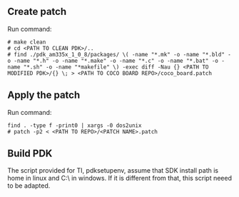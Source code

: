 ## Create patch

Run command:
```
# make clean
# cd <PATH TO CLEAN PDK>/..
# find ./pdk_am335x_1_0_8/packages/ \( -name "*.mk" -o -name "*.bld" -o -name "*.h" -o -name "*.make" -o -name "*.c" -o -name "*.bat" -o -name "*.sh" -o -name "*makefile" \) -exec diff -Nau {} <PATH TO MODIFIED PDK>/{} \; > <PATH TO COCO BOARD REPO>/coco_board.patch
```

## Apply the patch

Run command:
```
find . -type f -print0 | xargs -0 dos2unix
# patch -p2 < <PATH TO REPO>/<PATCH NAME>.patch 
```

## Build PDK

The script provided for TI, pdksetupenv, assume that SDK install path is home in linux and C:\ in windows. If it is different from that, this script neeed to be adapted. 
